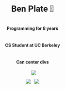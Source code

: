 <link rel="preconnect" href="https://fonts.gstatic.com">
<link href="https://fonts.googleapis.com/css2?family=Roboto:ital,wght@0,900;1,900&display=swap" rel="stylesheet"> 

<div style="display:flex;justify-content:center;"><h1 style="font-family: Roboto">Ben Plate 👋</h1></div>
<div style="display:flex;justify-content:center;"><h4 class="list-item">Programming for 8 years</h4></div>
<div style="display:flex;justify-content:center;"><h4 class="list-item">CS Student at UC Berkeley</h4></div>
<div style="display:flex;justify-content:center;"><h4 class="list-item">Can center divs</h4></div>
<div style="display:flex;justify-content:center;"><img src="https://github-profile-summary-cards.vercel.app/api/cards/profile-details?username=ben9583&theme=monokai" style="margin-left:7px;margin-bottom:12px"/></div>
<div style="display:flex;justify-content:center;">
    <img src="https://github-profile-summary-cards.vercel.app/api/cards/repos-per-language?username=ben9583&theme=monokai" style="margin-right:12px" />
    <img src="https://github-profile-summary-cards.vercel.app/api/cards/most-commit-language?username=ben9583&theme=monokai" />
</div>
